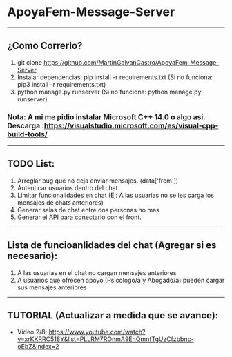 # ApoyaFem-Message-Server
---
## ¿Como Correrlo?
1. git clone https://github.com/MartinGalvanCastro/ApoyaFem-Message-Server
2. Instalar dependencias: pip install -r requirements.txt (Si no funciona: pip3 install -r requirements.txt)
3. python manage.py runserver (Si no funciona: python manage.py runserver)
### Nota: A mi me pidio instalar Microsoft C++ 14.0 o algo asi. Descarga :https://visualstudio.microsoft.com/es/visual-cpp-build-tools/
---
## TODO List:
1. Arreglar bug que no deja enviar mensajes. (data['from'])
2. Autenticar usuarios dentro del chat
3. Limitar funcionalidades en chat (Ej: A las usuarias no se les carga los mensajes de chats anteriores)
4. Generar salas de chat entre dos personas no mas
5. Generar el API para conectarlo con el front.
 ---
 ## Lista de funcioanlidades del chat (Agregar si es necesario):
 1. A las usuarias en el chat no cargan mensajes anteriores
 2. A usuarios que ofrecen apoyo (Psicologo/a y Abogado/a) pueden cargar sus mensajes anteriores 
 ---
 ## TUTORIAL (Actualizar a medida que se avance): 
* Video 2/8: https://www.youtube.com/watch?v=xrKKRRC518Y&list=PLLRM7ROnmA9EnQmnfTgUzCfzbbnc-oEbZ&index=2